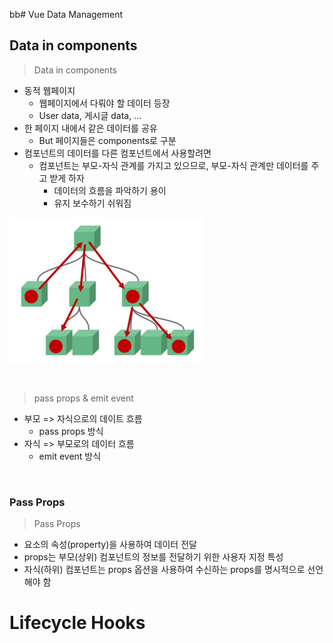 bb# Vue Data Management

## Data in components

> Data in components
- 동적 웹페이지
  - 웹페이지에서 다뤄야 할 데이터 등장
  - User data, 게시글 data, ...
- 한 페이지 내에서 같은 데이터를 공유
  - But 페이지들은 components로 구분
- 컴포넌트의 데이터를 다른 컴포넌트에서 사용할려면
  - 컴포넌트는 부모-자식 관계를 가지고 있으므로, 부모-자식 관계만 데이터를 주고 받게 하자
    - 데이터의 흐름을 파악하기 용이
    - 유지 보수하기 쉬워짐

![컴포넌트의 부모-자식 관계](../assets/component_parent_child.png)

</br>

> pass props & emit event
- 부모 => 자식으로의 데이트 흐름
  - pass props 방식
- 자식 => 부모로의 데이터 흐름
  - emit event 방식

</br>

### Pass Props

> Pass Props
- 요소의 속성(property)을 사용하여 데이터 전달
- props는 부모(상위) 컴포넌트의 정보를 전달하기 위한 사용자 지정 특성
- 자식(하위) 컴포넌트는 props 옵션을 사용하여 수신하는 props를 명시적으로 선언해야 함























# Lifecycle Hooks